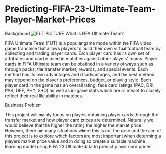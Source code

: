 # Predicting-FIFA-23-Ultimate-Team-Player-Market-Prices


Background
![FUT PICTURE](./Images/image-name.png)
What is FIFA Ultimate Team?

FIFA Ultimate Team (FUT) is a popular game mode within the FIFA video game franchise that allows players to build their own virtual football team by collecting and trading player cards. Each player card has its own set of attributes and can be used in matches against other players' teams. Player cards in FIFA Ultimate team can be obatined in a variety of ways such as through packs, the transfer market, rewards, and special events. Each method has its own advantages and disadvantages, and the best method may depend on the player's preferences, budget, or playing style. Each player card in the game has an overall rating, face card ratings (PAC, DRI, PAS, DEF, PHY, SHO) as well as in-game stats which are all meant to closely reflect their real life ability in matches. 





Business Problem

This project will mainly focus on players obtaining player cards through the transfer market and how player card prices are determined. Naturally we would believe that the higher the rating the higher the market price. However, there are many situations where this is not the case and the aim of this project is to explore which factors are most important when determing a players market price value and in doing so create a suitable machine learning  model using FIFA 23 Ultimate data to predict player card prices. 




